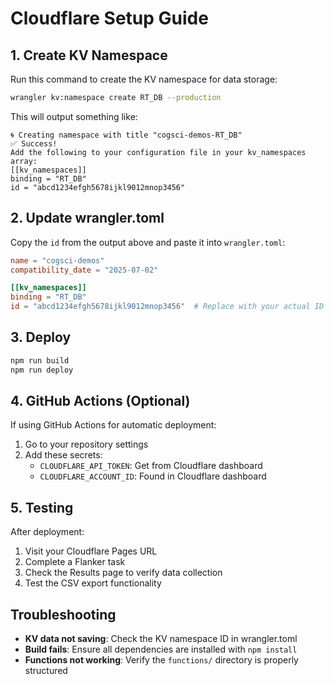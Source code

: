 # Cloudflare Setup Guide

## 1. Create KV Namespace

Run this command to create the KV namespace for data storage:

```bash
wrangler kv:namespace create RT_DB --production
```

This will output something like:
```
🌀 Creating namespace with title "cogsci-demos-RT_DB"
✅ Success!
Add the following to your configuration file in your kv_namespaces array:
[[kv_namespaces]]
binding = "RT_DB"
id = "abcd1234efgh5678ijkl9012mnop3456"
```

## 2. Update wrangler.toml

Copy the `id` from the output above and paste it into `wrangler.toml`:

```toml
name = "cogsci-demos"
compatibility_date = "2025-07-02"

[[kv_namespaces]]
binding = "RT_DB"
id = "abcd1234efgh5678ijkl9012mnop3456"  # Replace with your actual ID
```

## 3. Deploy

```bash
npm run build
npm run deploy
```

## 4. GitHub Actions (Optional)

If using GitHub Actions for automatic deployment:

1. Go to your repository settings
2. Add these secrets:
   - `CLOUDFLARE_API_TOKEN`: Get from Cloudflare dashboard
   - `CLOUDFLARE_ACCOUNT_ID`: Found in Cloudflare dashboard

## 5. Testing

After deployment:
1. Visit your Cloudflare Pages URL
2. Complete a Flanker task
3. Check the Results page to verify data collection
4. Test the CSV export functionality

## Troubleshooting

- **KV data not saving**: Check the KV namespace ID in wrangler.toml
- **Build fails**: Ensure all dependencies are installed with `npm install`
- **Functions not working**: Verify the `functions/` directory is properly structured
